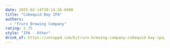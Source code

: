 ```yaml
---
date: 2025-02-14T20:14:26-0400
title: "Cobequid Bay IPA"
authors:
  - "Truro Brewing Company"
rating: 2.75
style: "IPA - Other"
drink_of: https://untappd.com/b/truro-brewing-company-cobequid-bay-ipa/3695923
---
```

